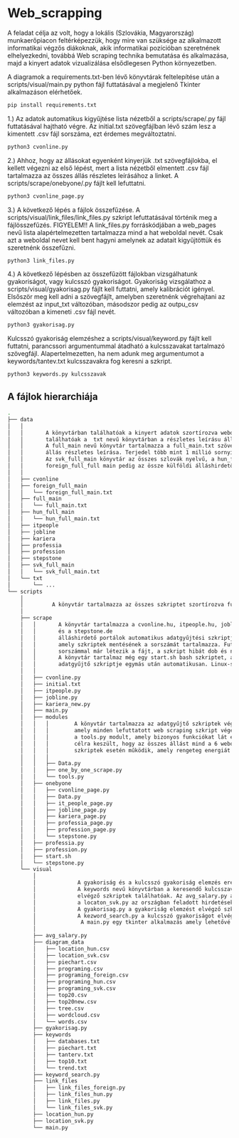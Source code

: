 # Web_scrapping

A feladat célja az volt, hogy a lokális (Szlovákia, Magyarország) munkaerőpiacon feltérképezzük,
hogy mire van szüksége az alkalmazott informatikai végzős diákoknak,
akik informatikai pozícióban szeretnének elhelyezkedni, 
továbbá Web scraping technika bemutatása és alkalmazása,
majd a kinyert adatok vizualizálása elsődlegesen Python környezetben.

A diagramok a requirements.txt-ben lévő könyvtárak feltelepítése után a scripts/visual/main.py python fájl futtatásával a megjelenő Tkinter alkalmazáson elérhetőek.

```bash
pip install requirements.txt
```

1.) Az adatok automatikus kigyűjtése lista nézetből a scripts/scrape/<oldalneve>.py fájl futtatásával hajtható végre.
    Az initial.txt szövegfájlban lévő szám lesz a kimentett .csv fájl sorszáma, ezt érdemes megváltoztatni.
    
```bash
python3 cvonline.py
```
2.) Ahhoz, hogy az állásokat egyenként kinyerjük .txt szövegfájlokba, el kellett végezni  az első lépést, 
    mert a lista nézetből elmentett .csv fájl tartalmazza az összes állás részletes leírásához a linket.
    A scripts/scrape/onebyone/<oldalneve>.py fájlt kell lefuttatni.
        
```bash
python3 cvonline_page.py
```
3.) A következő lépés a fájlok összefűzése.
    A scripts/visual/link_files/link_files.py szkript lefuttatásával történik meg a fájlösszefűzés.
    FIGYELEM!! A link_files.py forráskódjában a web_pages nevű lista alapértelmezetten tartalmazza mind a hat weboldal nevét.
                Csak azt a weboldal nevet kell bent hagyni amelynek az adatait kigyűjtöttük és szeretnénk összefűzni.
        
```bash
python3 link_files.py
```

 4.) A következő lépésben az összefűzött fájlokban vizsgálhatunk gyakoriságot, vagy kulcsszó gyakoriságot.
    Gyakoriság vizsgálathoz a scripts/visual/gyakorisag.py fájlt kell futtatni, amely kalibrációt igényel.
    Elsőször meg kell adni a szövegfájlt, amelyben szeretnénk végrehajtani az elemzést az input_txt változóban, másodszor pedig
    az outpu_csv változóban a kimeneti .csv fájl nevét.

```bash
python3 gyakorisag.py
```
Kulcsszó gyakoriság elemzéshez a scripts/visual/keyword.py fájlt kell futtatni, parancssori argumentummal átadható a
    kulcsszavakat tartalmazó szövegfájl. Alapertelmezetten, ha nem adunk meg argumentumot a keywords/tantev.txt kulcsszavakra fog keresni a szkript.
    
```bash
python3 keywords.py kulcsszavak
```
    
    
    

## A fájlok hierarchiája

```bash
.
├── data
│   │
│   │       A könyvtárban találhatóak a kinyert adatok szortírozva weboldal név szerint, továbbá itt 
│   │       találhatóak a  txt nevű könyvtárban a részletes leírásu állások szöveges fájl formában.
│   │       A full_main nevű könyvtár tartalmazza a full_main.txt szöveges fájlt, amelyben össze van fűzve mind az összes
│   │       állás részletes leírása. Terjedel több mint 1 millió sornyi szöveg windows jegyzettömb nem mindig tudja megnyitni.
│   │       Az svk_full_main könyvtár az összes szlovák nyelvű, a hun_full_main az összes magyar nyelvű és a 
│   │       foreign_full_full main pedig az össze külföldi álláshirdető portál állását összefűzve tartalmazza.
│   │
│   ├── cvonline
│   ├── foreign_full_main
│   │   └── foreign_full_main.txt
│   ├── full_main
│   │   └── full_main.txt
│   ├── hun_full_main
│   │   └── hun_full_main.txt
│   ├── itpeople
│   ├── jobline
│   ├── kariera
│   ├── professia
│   ├── profession
│   ├── stepstone
│   ├── svk_full_main
│   │   └── svk_full_main.txt
│   └── txt
│       └── ...
└── scripts
    │
    │         A könyvtár tartalmazza az összes szkriptet szortírozva funkcionalitásuk szerint.
    │        
    ├── scrape
    │   │       A könyvtár tartalmazza a cvonline.hu, itpeople.hu, jobline.hu, kariera.sk, professia.sk, profession.hu 
    │   │       és a stepstone.de 
    │   │       álláshirdető portálok automatikus adatgyűjtési szkriptjét. Továbbá tartalmaz egy inital.txt nevű szövegfájlt, 
    │   │       amely szkriptek mentésének a sorszámát tartalmazza. Futtatáskor érdemes megváltoztatni ellenben, ha az adott 
    │   │       sorszámmal már létezik a fájt, a szkript hibát dob és nem fut le. 
    │   │       A könyvtár tartalmaz még egy start.sh bash szkriptet, amllyel futtatható az összes weboldal
    │   │       adatgyűjtő szkriptje egymás után automatikusan. Linux-specifikus parancsokat tartalmaz, Windows környezetben nem működik.
    │   │
    │   ├── cvonline.py
    │   ├── initial.txt
    │   ├── itpeople.py
    │   ├── jobline.py
    │   ├── kariera_new.py
    │   ├── main.py
    │   ├── modules
    │   │   │        A könyvtár tartalmazza az adatgyűjtő szkriptek végén használt Data.py osztályt, 
    │   │   │        amely minden lefuttatott web scraping szkript végén meghívódik. Ezenfelül tartalmazza a
    │   │   │        a tools.py modult, amely bizonyos funkciókat lát el a web scraping szkriptekben. A one_by_one_scrape.py modul arra a
    │   │   │        célra keszült, hogy az összes állást mind a 6 weboldalon automatikusan tudjuk kigyűjteni. Sajnos csak megfelelően karban tartott
    │   │   │        szkriptek esetén működik, amely rengeteg energiát és időt igényel, ezért csak minta jelleggel szolgál, hogy meg lehet így is oldani.
    │   │   │                
    │   │   ├── Data.py
    │   │   ├── one_by_one_scrape.py
    │   │   └── tools.py
    │   ├── onebyone
    │   │   ├── cvonline_page.py
    │   │   ├── Data.py
    │   │   ├── it_people_page.py
    │   │   ├── jobline_page.py
    │   │   ├── kariera_page.py
    │   │   ├── professia_page.py
    │   │   ├── profession_page.py
    │   │   └── stepstone.py
    │   ├── professia.py
    │   ├── profession.py
    │   ├── start.sh
    │   └── stepstone.py
    └── visual
        │ 
        │             A gyakoriság és a kulcsszó gyakoriság elemzés eredményei a diagram_data könyvtárban tárolódnak.
        │             A keywords nevű könyvtárban a keresendő kulcsszavak vannak szöveg fájlokban.A link_files könyvtárban a fájl összefűzést 
        │             elvégző szkriptek találhatóak. Az avg_salary.py az átlagfizetést számít a szlovákiában feladott hirdetésekből. A location_hun.py és
        │             a locaton_svk.py az országban feladott hirdetések adatait gyűjti össze.
        │             A gyakorisag.py a gyakoriság elemzést elvégző szkript.
        │             A kezword_search.py a kulcsszó gyakoriságot elvégző szkript.
        │              A main.py egy tkinter alkalmazás amely lehetővé teszi a különböző diagramok közti böngészést és a diagramok generálását.
        │  
        ├── avg_salary.py
        ├── diagram_data
        │   ├── location_hun.csv
        │   ├── location_svk.csv
        │   ├── piechart.csv
        │   ├── programing.csv
        │   ├── programing_foreign.csv
        │   ├── programing_hun.csv
        │   ├── programing_svk.csv
        │   ├── top20.csv
        │   ├── top20new.csv
        │   ├── tree.csv
        │   ├── wordcloud.csv
        │   └── words.csv
        ├── gyakorisag.py
        ├── keywords
        │   ├── databases.txt
        │   ├── piechart.txt
        │   ├── tanterv.txt
        │   ├── top10.txt
        │   └── trend.txt
        ├── keyword_search.py
        ├── link_files
        │   ├── link_files_foreign.py
        │   ├── link_files_hun.py
        │   ├── link_files.py
        │   └── link_files_svk.py
        ├── location_hun.py
        ├── location_svk.py
        └── main.py
      
```
